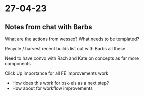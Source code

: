 # 27-04-23

## Notes from chat with Barbs

What are the actions from wessex?
What needs to be templated?

Recycle / harvest recent builds
list out with Barbs all these

Need to have convo with Rach and Kate on concepts as far more components

Click Up importance for all FE improvements work

- How does this work for bsk-els as a next step?
- How about for workflow improvements




